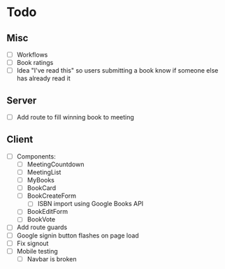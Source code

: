 # Todo

## Misc

- [ ] Workflows
- [ ] Book ratings
- [ ] Idea "I've read this" so users submitting a book know if someone else has already read it

## Server

- [ ] Add route to fill winning book to meeting

## Client

- [ ] Components:
  - [ ] MeetingCountdown
  - [ ] MeetingList
  - [ ] MyBooks
  - [ ] BookCard
  - [ ] BookCreateForm
    - [ ] ISBN import using Google Books API
  - [ ] BookEditForm
  - [ ] BookVote
- [ ] Add route guards
- [ ] Google signin button flashes on page load
- [ ] Fix signout
- [ ] Mobile testing
  - [ ] Navbar is broken
